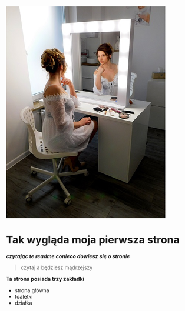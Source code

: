 ![cover page](gh/toaletka1.jpg)

# Tak wygląda moja pierwsza strona

***czytając te readme conieco dowiesz się o stronie***

>czytaj a będziesz mądrzejszy

**Ta strona posiada trzy zakładki**
- strona główna
- toaletki
- działka


